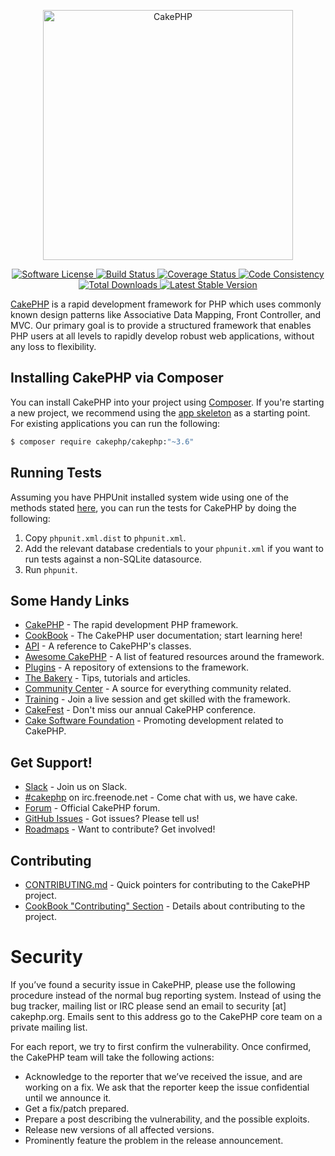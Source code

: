 <p align="center">
  <a href="https://cakephp.org/" target="_blank" >
    <img alt="CakePHP" src="https://cakephp.org/v2/img/logos/CakePHP_Logo.svg" width="400" />
  </a>
</p>
<p align="center">
    <a href="LICENSE" target="_blank">
        <img alt="Software License" src="https://img.shields.io/badge/license-MIT-brightgreen.svg?style=flat-square">
    </a>
    <a href="https://travis-ci.org/cakephp/cakephp" target="_blank">
        <img alt="Build Status" src="https://img.shields.io/travis/cakephp/cakephp/master.svg?style=flat-square">
    </a>
    <a href="https://codecov.io/github/cakephp/cakephp" target="_blank">
        <img alt="Coverage Status" src="https://img.shields.io/codecov/c/github/cakephp/cakephp.svg?style=flat-square">
    </a>
    <a href="https://squizlabs.github.io/PHP_CodeSniffer/analysis/cakephp/cakephp/" target="_blank">
        <img alt="Code Consistency" src="https://squizlabs.github.io/PHP_CodeSniffer/analysis/cakephp/cakephp/grade.svg">
    </a>
    <a href="https://packagist.org/packages/cakephp/cakephp" target="_blank">
        <img alt="Total Downloads" src="https://img.shields.io/packagist/dt/cakephp/cakephp.svg?style=flat-square">
    </a>
    <a href="https://packagist.org/packages/cakephp/cakephp" target="_blank">
        <img alt="Latest Stable Version" src="https://img.shields.io/packagist/v/cakephp/cakephp.svg?style=flat-square&label=stable">
    </a>
</p>

[CakePHP](https://cakephp.org) is a rapid development framework for PHP which
uses commonly known design patterns like Associative Data
Mapping, Front Controller, and MVC.  Our primary goal is to provide a structured
framework that enables PHP users at all levels to rapidly develop robust web
applications, without any loss to flexibility.

## Installing CakePHP via Composer

You can install CakePHP into your project using
[Composer](https://getcomposer.org).  If you're starting a new project, we
recommend using the [app skeleton](https://github.com/cakephp/app) as
a starting point. For existing applications you can run the following:

``` bash
$ composer require cakephp/cakephp:"~3.6"
```

## Running Tests

Assuming you have PHPUnit installed system wide using one of the methods stated
[here](https://phpunit.de/manual/current/en/installation.html), you can run the
tests for CakePHP by doing the following:

1. Copy `phpunit.xml.dist` to `phpunit.xml`.
2. Add the relevant database credentials to your `phpunit.xml` if you want to run tests against
   a non-SQLite datasource.
3. Run `phpunit`.

## Some Handy Links

* [CakePHP](https://cakephp.org) - The rapid development PHP framework.
* [CookBook](https://book.cakephp.org) - The CakePHP user documentation; start learning here!
* [API](https://api.cakephp.org) - A reference to CakePHP's classes.
* [Awesome CakePHP](https://github.com/FriendsOfCake/awesome-cakephp) - A list of featured resources around the framework.
* [Plugins](https://plugins.cakephp.org) - A repository of extensions to the framework.
* [The Bakery](https://bakery.cakephp.org) - Tips, tutorials and articles.
* [Community Center](https://community.cakephp.org) - A source for everything community related.
* [Training](https://training.cakephp.org) - Join a live session and get skilled with the framework.
* [CakeFest](https://cakefest.org) - Don't miss our annual CakePHP conference.
* [Cake Software Foundation](https://cakefoundation.org) - Promoting development related to CakePHP.

## Get Support!

* [Slack](https://cakesf.herokuapp.com/) - Join us on Slack.
* [#cakephp](https://webchat.freenode.net/?channels=#cakephp) on irc.freenode.net - Come chat with us, we have cake.
* [Forum](https://discourse.cakephp.org/) - Official CakePHP forum.
* [GitHub Issues](https://github.com/cakephp/cakephp/issues) - Got issues? Please tell us!
* [Roadmaps](https://github.com/cakephp/cakephp/wiki#roadmaps) - Want to contribute? Get involved!

## Contributing

* [CONTRIBUTING.md](.github/CONTRIBUTING.md) - Quick pointers for contributing to the CakePHP project.
* [CookBook "Contributing" Section](https://book.cakephp.org/3.0/en/contributing.html) - Details about contributing to the project.

# Security

If you’ve found a security issue in CakePHP, please use the following procedure instead of the normal bug reporting system. Instead of using the bug tracker, mailing list or IRC please send an email to security [at] cakephp.org. Emails sent to this address go to the CakePHP core team on a private mailing list.

For each report, we try to first confirm the vulnerability. Once confirmed, the CakePHP team will take the following actions:

- Acknowledge to the reporter that we’ve received the issue, and are working on a fix. We ask that the reporter keep the issue confidential until we announce it.
- Get a fix/patch prepared.
- Prepare a post describing the vulnerability, and the possible exploits.
- Release new versions of all affected versions.
- Prominently feature the problem in the release announcement.
